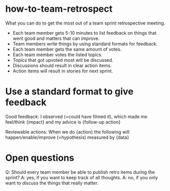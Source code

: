 # how-to-team-retrospect
What you can do to get the most out of a team sprint retrospective meeting.

- Each team member gets 5-10 minutes to list feedback on things that went good and matters that can improve.
- Team members write things by using standard formats for feedback.
- Each team member gets the same amount of votes.
- Each team member votes the listed topics.
- Topics that got upvoted most will be discussed.
- Discussions should result in clear action items.
- Action items will result in stories for next sprint.

# Use a standard format to give feedback
Good feedback:
I observed (=could have filmed it), which made me feel/think {impact} and my advice is {follow-up action} 

Reviewable actions:
When we do {action} the following will happen/enable/improve (=hypothesis) measured by {data}

# Open questions
Q: Should every team member be able to publish retro items during the sprint?
A: yes, if you want to keep track of all thoughts.
A: no, if you only want to discuss the things that really matter.
